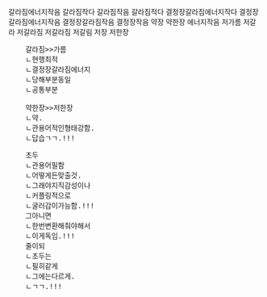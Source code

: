 갈라짐에너지작음
갈라짐작다
갈라짐작음
갈라짐적다
결정장갈라짐에너지작다
결정장갈라짐에너지작음
결정장갈라짐작음
결정장작음
약장
약한장
에너지작음
저가름
저갈라
저갈라짐
저갈라짐
저갈림
저장
저한장

<pre>
    갈라짐>>가름
    ㄴ현행최적
    ㄴ결정장갈라짐에너지
    ㄴ당해부분동일
    ㄴ공통부분

    약한장>>저한장
    ㄴ약.
    ㄴ관용어적인형태강함.
    ㄴ답습ㄱㄱ.!!!
</pre>
<pre>
    초두
    ㄴ관용어필함
    ㄴ어떻게든맞출것.
    ㄴ그래야지직감성이나
    ㄴ커플링적으로
    ㄴ굴러감이가능함.!!!
    그아니면
    ㄴ한번변환해줘야해서
    ㄴ이게독임.!!!
    줄이되
    ㄴ초두는
    ㄴ필히같게
    ㄴ그에는다르게.
    ㄴㄱㄱ.!!!
</pre>
